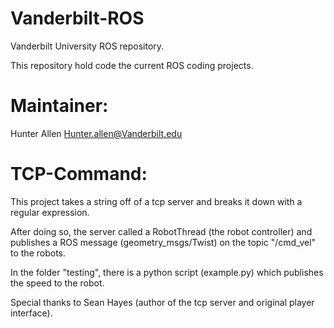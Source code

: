 Vanderbilt-ROS
==============

Vanderbilt University ROS repository.

This repository hold code the current ROS coding projects. 

Maintainer:
============

Hunter Allen <Hunter.allen@Vanderbilt.edu>


TCP-Command:
============
This project takes a string off of a tcp server and breaks it down with a regular expression. 

After doing so, the server called a RobotThread (the robot controller) and publishes a ROS message (geometry_msgs/Twist)
on the topic "/cmd_vel" to the robots. 

In the folder "testing", there is a python script (example.py) which publishes the speed to the robot. 

Special thanks to Sean Hayes (author of the tcp server and original player interface). 
